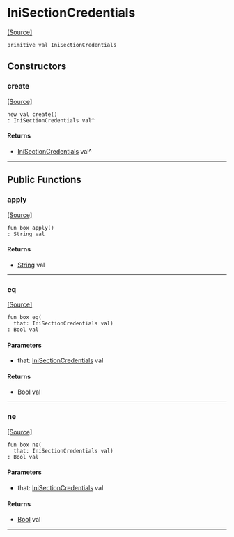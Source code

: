 # IniSectionCredentials
<span class="source-link">[[Source]](src/mqtt-configurator/iniStrings.md#L-0-62)</span>
```pony
primitive val IniSectionCredentials
```

## Constructors

### create
<span class="source-link">[[Source]](src/mqtt-configurator/iniStrings.md#L-0-62)</span>


```pony
new val create()
: IniSectionCredentials val^
```

#### Returns

* [IniSectionCredentials](mqtt-configurator-IniSectionCredentials.md) val^

---

## Public Functions

### apply
<span class="source-link">[[Source]](src/mqtt-configurator/iniStrings.md#L-0-62)</span>


```pony
fun box apply()
: String val
```

#### Returns

* [String](builtin-String.md) val

---

### eq
<span class="source-link">[[Source]](src/mqtt-configurator/iniStrings.md#L-0-62)</span>


```pony
fun box eq(
  that: IniSectionCredentials val)
: Bool val
```
#### Parameters

*   that: [IniSectionCredentials](mqtt-configurator-IniSectionCredentials.md) val

#### Returns

* [Bool](builtin-Bool.md) val

---

### ne
<span class="source-link">[[Source]](src/mqtt-configurator/iniStrings.md#L-0-62)</span>


```pony
fun box ne(
  that: IniSectionCredentials val)
: Bool val
```
#### Parameters

*   that: [IniSectionCredentials](mqtt-configurator-IniSectionCredentials.md) val

#### Returns

* [Bool](builtin-Bool.md) val

---

